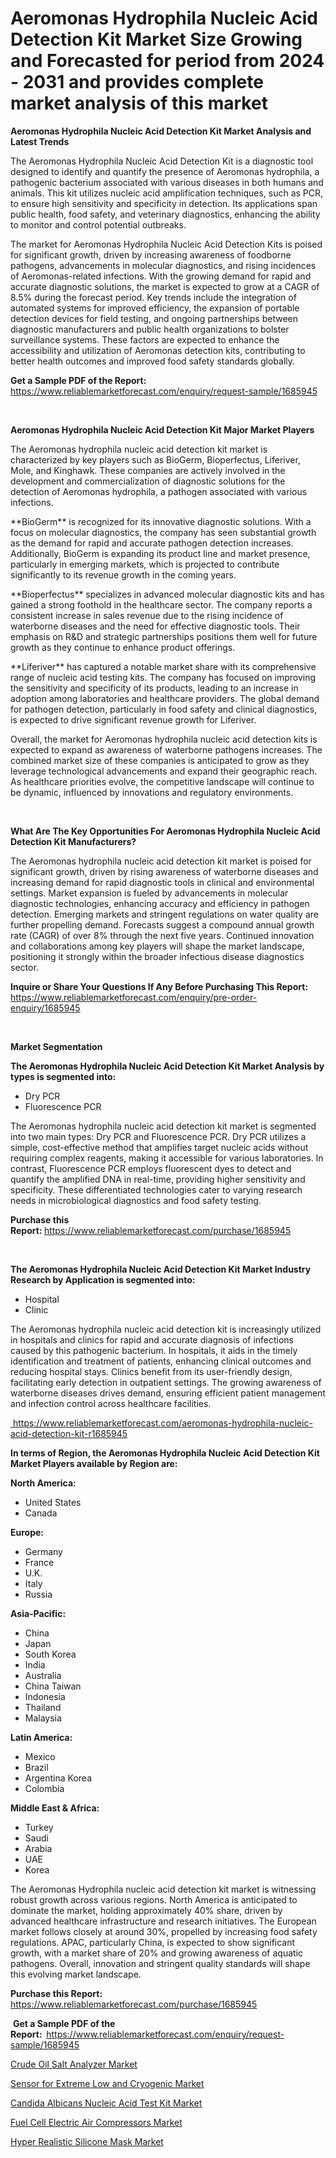 <p><h1>Aeromonas Hydrophila Nucleic Acid Detection Kit Market Size Growing and Forecasted for period from 2024 - 2031 and provides complete market analysis of this market</h1></p><p><strong>Aeromonas Hydrophila Nucleic Acid Detection Kit Market Analysis and Latest Trends</strong></p>
<p><p>The Aeromonas Hydrophila Nucleic Acid Detection Kit is a diagnostic tool designed to identify and quantify the presence of Aeromonas hydrophila, a pathogenic bacterium associated with various diseases in both humans and animals. This kit utilizes nucleic acid amplification techniques, such as PCR, to ensure high sensitivity and specificity in detection. Its applications span public health, food safety, and veterinary diagnostics, enhancing the ability to monitor and control potential outbreaks.</p><p>The market for Aeromonas Hydrophila Nucleic Acid Detection Kits is poised for significant growth, driven by increasing awareness of foodborne pathogens, advancements in molecular diagnostics, and rising incidences of Aeromonas-related infections. With the growing demand for rapid and accurate diagnostic solutions, the market is expected to grow at a CAGR of 8.5% during the forecast period. Key trends include the integration of automated systems for improved efficiency, the expansion of portable detection devices for field testing, and ongoing partnerships between diagnostic manufacturers and public health organizations to bolster surveillance systems. These factors are expected to enhance the accessibility and utilization of Aeromonas detection kits, contributing to better health outcomes and improved food safety standards globally.</p></p>
<p><strong>Get a Sample PDF of the Report:&nbsp;</strong> <a href="https://www.reliablemarketforecast.com/enquiry/request-sample/1685945?utm_campaign=1102&utm_medium=2&utm_source=Github&utm_content=ia&utm_term=13102024&utm_id=aeromonas-hydrophila-nucleic-acid-detection-kit">https://www.reliablemarketforecast.com/enquiry/request-sample/1685945</a></p>
<p>&nbsp;</p>
<p><strong>Aeromonas Hydrophila Nucleic Acid Detection Kit Major Market Players</strong></p>
<p><p>The Aeromonas hydrophila nucleic acid detection kit market is characterized by key players such as BioGerm, Bioperfectus, Liferiver, Mole, and Kinghawk. These companies are actively involved in the development and commercialization of diagnostic solutions for the detection of Aeromonas hydrophila, a pathogen associated with various infections.</p><p>**BioGerm** is recognized for its innovative diagnostic solutions. With a focus on molecular diagnostics, the company has seen substantial growth as the demand for rapid and accurate pathogen detection increases. Additionally, BioGerm is expanding its product line and market presence, particularly in emerging markets, which is projected to contribute significantly to its revenue growth in the coming years.</p><p>**Bioperfectus** specializes in advanced molecular diagnostic kits and has gained a strong foothold in the healthcare sector. The company reports a consistent increase in sales revenue due to the rising incidence of waterborne diseases and the need for effective diagnostic tools. Their emphasis on R&D and strategic partnerships positions them well for future growth as they continue to enhance product offerings.</p><p>**Liferiver** has captured a notable market share with its comprehensive range of nucleic acid testing kits. The company has focused on improving the sensitivity and specificity of its products, leading to an increase in adoption among laboratories and healthcare providers. The global demand for pathogen detection, particularly in food safety and clinical diagnostics, is expected to drive significant revenue growth for Liferiver.</p><p>Overall, the market for Aeromonas hydrophila nucleic acid detection kits is expected to expand as awareness of waterborne pathogens increases. The combined market size of these companies is anticipated to grow as they leverage technological advancements and expand their geographic reach. As healthcare priorities evolve, the competitive landscape will continue to be dynamic, influenced by innovations and regulatory environments.</p></p>
<p>&nbsp;</p>
<p><strong>What Are The Key Opportunities For Aeromonas Hydrophila Nucleic Acid Detection Kit Manufacturers?</strong></p>
<p><p>The Aeromonas hydrophila nucleic acid detection kit market is poised for significant growth, driven by rising awareness of waterborne diseases and increasing demand for rapid diagnostic tools in clinical and environmental settings. Market expansion is fueled by advancements in molecular diagnostic technologies, enhancing accuracy and efficiency in pathogen detection. Emerging markets and stringent regulations on water quality are further propelling demand. Forecasts suggest a compound annual growth rate (CAGR) of over 8% through the next five years. Continued innovation and collaborations among key players will shape the market landscape, positioning it strongly within the broader infectious disease diagnostics sector.</p></p>
<p><strong>Inquire or Share Your Questions If Any Before Purchasing This Report:</strong> <a href="https://www.reliablemarketforecast.com/enquiry/pre-order-enquiry/1685945?utm_campaign=1102&utm_medium=2&utm_source=Github&utm_content=ia&utm_term=13102024&utm_id=aeromonas-hydrophila-nucleic-acid-detection-kit">https://www.reliablemarketforecast.com/enquiry/pre-order-enquiry/1685945</a></p>
<p>&nbsp;</p>
<p><strong>Market Segmentation</strong></p>
<p><strong>The Aeromonas Hydrophila Nucleic Acid Detection Kit Market Analysis by types is segmented into:</strong></p>
<p><ul><li>Dry PCR</li><li>Fluorescence PCR</li></ul></p>
<p><p>The Aeromonas hydrophila nucleic acid detection kit market is segmented into two main types: Dry PCR and Fluorescence PCR. Dry PCR utilizes a simple, cost-effective method that amplifies target nucleic acids without requiring complex reagents, making it accessible for various laboratories. In contrast, Fluorescence PCR employs fluorescent dyes to detect and quantify the amplified DNA in real-time, providing higher sensitivity and specificity. These differentiated technologies cater to varying research needs in microbiological diagnostics and food safety testing.</p></p>
<p><strong>Purchase this Report:&nbsp;</strong><a href="https://www.reliablemarketforecast.com/purchase/1685945?utm_campaign=1102&utm_medium=2&utm_source=Github&utm_content=ia&utm_term=13102024&utm_id=aeromonas-hydrophila-nucleic-acid-detection-kit">https://www.reliablemarketforecast.com/purchase/1685945</a></p>
<p>&nbsp;</p>
<p><strong>The Aeromonas Hydrophila Nucleic Acid Detection Kit Market Industry Research by Application is segmented into:</strong></p>
<p><ul><li>Hospital</li><li>Clinic</li></ul></p>
<p><p>The Aeromonas hydrophila nucleic acid detection kit is increasingly utilized in hospitals and clinics for rapid and accurate diagnosis of infections caused by this pathogenic bacterium. In hospitals, it aids in the timely identification and treatment of patients, enhancing clinical outcomes and reducing hospital stays. Clinics benefit from its user-friendly design, facilitating early detection in outpatient settings. The growing awareness of waterborne diseases drives demand, ensuring efficient patient management and infection control across healthcare facilities.</p></p>
<p><a href="https://www.reliablemarketforecast.com/aeromonas-hydrophila-nucleic-acid-detection-kit-r1685945?utm_campaign=1102&utm_medium=2&utm_source=Github&utm_content=ia&utm_term=13102024&utm_id=aeromonas-hydrophila-nucleic-acid-detection-kit">&nbsp;https://www.reliablemarketforecast.com/aeromonas-hydrophila-nucleic-acid-detection-kit-r1685945</a></p>
<p><strong>In terms of Region, the Aeromonas Hydrophila Nucleic Acid Detection Kit Market Players available by Region are:</strong></p>
<p>
    <p> <strong> North America: </strong>
        <ul>
            <li>United States</li>
            <li>Canada</li>
        </ul>
        </p> 
    <p> <strong> Europe: </strong>
        <ul>
            <li>Germany</li>
            <li>France</li>
            <li>U.K.</li>
            <li>Italy</li>
            <li>Russia</li>
        </ul>
        </p> 
    <p> <strong> Asia-Pacific: </strong>
        <ul>
            <li>China</li>
            <li>Japan</li>
            <li>South Korea</li>
            <li>India</li>
            <li>Australia</li>
            <li>China Taiwan</li>
            <li>Indonesia</li>
            <li>Thailand</li>
            <li>Malaysia</li>
        </ul>
        </p> 
    <p> <strong> Latin America: </strong>
        <ul>
            <li>Mexico</li>
            <li>Brazil</li>
            <li>Argentina Korea</li>
            <li>Colombia</li>
        </ul>
        </p> 
    <p> <strong> Middle East & Africa: </strong>
        <ul>
            <li>Turkey</li>
            <li>Saudi</li>
            <li>Arabia</li>
            <li>UAE</li>
            <li>Korea</li>
        </ul>
    </p>
    </p>
<p><p>The Aeromonas Hydrophila nucleic acid detection kit market is witnessing robust growth across various regions. North America is anticipated to dominate the market, holding approximately 40% share, driven by advanced healthcare infrastructure and research initiatives. The European market follows closely at around 30%, propelled by increasing food safety regulations. APAC, particularly China, is expected to show significant growth, with a market share of 20% and growing awareness of aquatic pathogens. Overall, innovation and stringent quality standards will shape this evolving market landscape.</p></p>
<p><strong>Purchase this Report: </strong><a href="https://www.reliablemarketforecast.com/purchase/1685945?utm_campaign=1102&utm_medium=2&utm_source=Github&utm_content=ia&utm_term=13102024&utm_id=aeromonas-hydrophila-nucleic-acid-detection-kit">https://www.reliablemarketforecast.com/purchase/1685945</a></p>
<p>&nbsp;<strong>Get a Sample PDF of the Report:&nbsp;&nbsp;</strong><a href="https://www.reliablemarketforecast.com/enquiry/request-sample/1685945?utm_campaign=1102&utm_medium=2&utm_source=Github&utm_content=ia&utm_term=13102024&utm_id=aeromonas-hydrophila-nucleic-acid-detection-kit">https://www.reliablemarketforecast.com/enquiry/request-sample/1685945</a></p>
<p><strong></strong></p>
<p><p><a href="https://www.linkedin.com/pulse/crude-oil-salt-analyzer-market-analysis-report-global-insights-lg0gc?utm_campaign=1102&utm_medium=2&utm_source=Github&utm_content=ia&utm_term=13102024&utm_id=aeromonas-hydrophila-nucleic-acid-detection-kit">Crude Oil Salt Analyzer Market</a></p><p><a href="https://www.linkedin.com/pulse/sensor-extreme-low-cryogenic-market-size-share-trends-analysis-9tnhe?utm_campaign=1102&utm_medium=2&utm_source=Github&utm_content=ia&utm_term=13102024&utm_id=aeromonas-hydrophila-nucleic-acid-detection-kit">Sensor for Extreme Low and Cryogenic Market</a></p><p><a href="https://github.com/ibbiechinotit/Market-Research-Report-List-1/blob/main/candida-albicans-nucleic-acid-test-kit-market.md?utm_campaign=1102&utm_medium=2&utm_source=Github&utm_content=ia&utm_term=13102024&utm_id=aeromonas-hydrophila-nucleic-acid-detection-kit">Candida Albicans Nucleic Acid Test Kit Market</a></p><p><a href="https://www.linkedin.com/pulse/global-fuel-cell-electric-air-compressors-market-trends-hsobc?utm_campaign=1102&utm_medium=2&utm_source=Github&utm_content=ia&utm_term=13102024&utm_id=aeromonas-hydrophila-nucleic-acid-detection-kit">Fuel Cell Electric Air Compressors Market</a></p><p><a href="https://www.linkedin.com/pulse/in-depth-hyper-realistic-silicone-mask-market-review-jgpce?utm_campaign=1102&utm_medium=2&utm_source=Github&utm_content=ia&utm_term=13102024&utm_id=aeromonas-hydrophila-nucleic-acid-detection-kit">Hyper Realistic Silicone Mask Market</a></p></p>